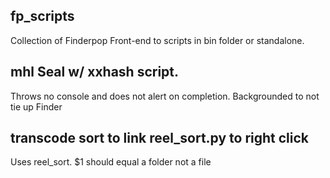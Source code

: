 ## fp_scripts
Collection of Finderpop Front-end to scripts in bin folder or standalone. 

## mhl Seal w/ xxhash script. 
Throws no console and does not alert on completion. Backgrounded to not tie up Finder

## transcode sort to link reel_sort.py to right click 
Uses reel_sort. $1 should equal a folder not a file
